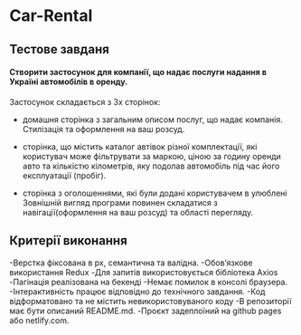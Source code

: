# Car-Rental

## Тестове завданя

#### Створити застосунок для компанії, що надає послуги надання в Україні автомобілів в оренду.

Застосунок складається з 3х сторінок:

- домашня сторінка з загальним описом послуг, що надає компанія. Стилізація та оформлення на ваш розсуд.

- сторінка, що містить каталог автівок різної комплектації, які користувач може фільтрувати за маркою, ціною за годину оренди авто та кількістю кілометрів, яку подолав автомобіль під час його експлуатації (пробіг).

- сторінка з оголошеннями, які були додані користувачем в улюблені Зовнішній вигляд програми повинен складатися з навігації(оформлення на ваш розсуд) та області перегляду.

## Критерії виконання

-Верстка фіксована в рх, семантична та валідна.
-Обов’язкове використання Redux
-Для запитів використовується бібліотека Axios
-Пагінація реалізована на бекенді
-Немає помилок в консолі браузера.
-Інтерактивність працює відповідно до технічного завдання.
-Код відформатовано та не містить невикористовуваного коду
-В репозиторії має бути описаний README.md.
-Проєкт задеплоїний на github pages або netlify.com.
